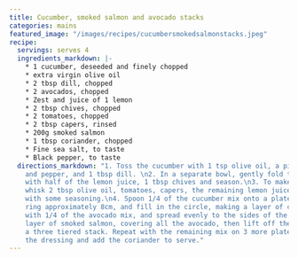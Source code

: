```yaml
---
title: Cucumber, smoked salmon and avocado stacks
categories: mains
featured_image: "/images/recipes/cucumbersmokedsalmonstacks.jpeg"
recipe:
  servings: serves 4
  ingredients_markdown: |-
    * 1 cucumber, deseeded and finely chopped
    * extra virgin olive oil
    * 2 tbsp dill, chopped
    * 2 avocados, chopped
    * Zest and juice of 1 lemon
    * 2 tbsp chives, chopped
    * 2 tomatoes, chopped
    * 2 tbsp capers, rinsed
    * 200g smoked salmon
    * 1 tbsp coriander, chopped
    * Fine sea salt, to taste
    * Black pepper, to taste
  directions_markdown: "1. Toss the cucumber with 1 tsp olive oil, a pinch of salt
    and pepper, and 1 tbsp dill. \n2. In a separate bowl, gently fold the avocado
    with half of the lemon juice, 1 tbsp chives and season.\n3. To make the dressing,
    whisk 2 tbsp olive oil, tomatoes, capers, the remaining lemon juice and the zest
    with some seasoning.\n4. Spoon 1/4 of the cucumber mix onto a plate in a metal
    ring approximately 8cm, and fill in the circle, making a layer of cucumber. Top
    with 1/4 of the avocado mix, and spread evenly to the sides of the ring. Add a
    layer of smoked salmon, covering all the avocado, then lift off the ring to leave
    a three tiered stack. Repeat with the remaining mix on 3 more plates. Spoon over
    the dressing and add the coriander to serve."
---
```

